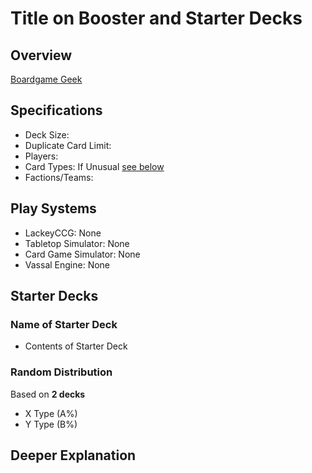 # Title on Booster and Starter Decks

## Overview

[Boardgame Geek](https://boardgamegeek.com/boardgame/board-game-link)

## Specifications

* Deck Size:
* Duplicate Card Limit:
* Players:
* Card Types: If Unusual [see below](##Deeper-Explanation)
* Factions/Teams:

## Play Systems

* LackeyCCG: None
* Tabletop Simulator: None
* Card Game Simulator: None
* Vassal Engine: None

## Starter Decks

### Name of Starter Deck

* Contents of Starter Deck

### Random Distribution

Based on **2 decks**

* X Type (A%)
* Y Type (B%)

## Deeper Explanation
